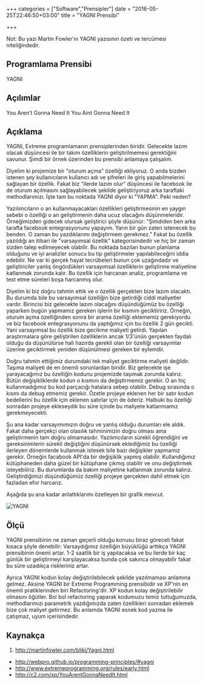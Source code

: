 +++
categories = ["Software","Prensipler"]
date = "2016-05-25T22:46:50+03:00"
title = "YAGNI Prensibi"

+++

Not: Bu yazı Martin Fowler'ın YAGNI yazısının özeti ve tercümesi niteliğindedir.

## Programlama Prensibi

YAGNI

## Açılımlar

You Aren’t Gonna Need It
You Aint Gonna Need It

## Açıklama

YAGNI, Extreme programlamanın prensiplerinden biridir. Gelecekte lazım olacak düşüncesi ile bir takım özelliklerin geliştirilmemesi gerektiğini savunur. Şimdi bir örnek üzerinden bu prensibi anlamaya çalışalım.

<!--more-->

Diyelim ki projemize bir "oturum açma" özelliği ekliyoruz. O anda bizden istenen şey kullanıcıların kullanıcı adı ve şifreleri ile giriş yapabilmelerini sağlayan bir özellik. Fakat biz "ilerde lazım olur" düşüncesi ile facebook ile de oturum açılmasını sağlayabilecek şekilde geliştiriyoruz arka taraftaki methodlarımızı. İşte tam bu noktada YAGNI diyor ki "YAPMA".  Peki neden?

Yazılımcıların o an kullanmayacakları özellikleri geliştirmesinin en yaygın sebebi o özelliği o an geliştirmenin daha ucuz olacağını düşünmeleridir. Örneğimizden gidecek olursak geliştirici şöyle düşünür: "Şimdiden ben arka tarafta facebook entegrasyonunu yapayım. Yarın bir gün zaten istenecek bu benden. O zaman bu yazdıklarımı değiştirmem gerekmez." Fakat bu özellik yazıldığı an itibari ile "varsayımsal özellik" kategorisindedir ve hiç bir zaman sizden talep edilmeyecek olabilir. Bu noktada bazıları bunun planlama olduğunu ve iyi analizler sonucu bu tip geliştirmeler yapılabileceğini iddia edebilir. Ne var ki gerçek hayat tecrübeleri bunun çok uzağındadır ve geliştiriciler yanlış öngördükleri varsayımsal özelliklerin geliştirme maliyetine katlanmak zorunda kalır. Bu özellik için harcanan analiz, programlama ve test etme süreleri boşa harcanmış olur.

Diyelim ki biz doğru tahmin ettik ve o özellik gerçekten bize lazım olacaktı. Bu durumda bile bu varsayımsal özelliğin bize getirdiği ciddi maliyetler vardır. Birincisi biz gelecekte lazım olacağını düşündüğümüz bu özelliği yaparken bugün yapmamız gereken işlerin bir kısmını geciktiririz. Örneğin, oturum açma özelliğinden sonra bir arama özelliği eklememiz gerekiyordu ve biz facebook entegrasyonunu da yaptığımız için bu özellik 2 gün gecikti. Yani varsayımsal bu özellik bize gecikme maliyeti getirdi. Yapılan araştırmalara göre geliştirilen özelliklerin ancak 1/3'ünün gerçekten faydalı olduğu da düşünülürse hali hazırda gerekli olan bir özelliği varsayımlar üzerine geciktirmek yeniden düşünülmesi gereken bir eylemdir.

Doğru tahmin ettiğimiz durumdaki tek maliyet geciktirme maliyeti değildir. Taşıma maliyeti de en önemli sorunlardan biridir. Biz gelecekte işe yarayacağımız bu özelliğin kodunu projemizde taşımak zorunda kalırız. Bütün değişikliklerde kodun o kısmını da değiştirmemiz gerekir. O an hiç kullanmadığımız bu kod parçacığı hatalara sebep olabilir. Debug sırasında o kısmı da debug etmemiz gerekir. Özetle projeye eklenen her bir satır kodun bedellerini bu özellik için eklenen satırlar için de öderiz. Halbuki bu özelliği sonradan projeye ekleseydik bu süre içinde bu maliyete katlanmamız gerekmeyecekti.

Şu ana kadar varsayımımızın doğru ve yanlış olduğu durumları ele aldık. Fakat daha gerçekçi olan olasılık tahminimizin doğru olması ama geliştirmenin tam doğru olmamasıdır. Yazılımcıların sürekli öğrendiğini ve gereksinimlerin sürekli değiştiğini düşünürsek eklediğimiz bu özelliği ilerleyen dönemlerde kullanmak istesek bile bazı değişikler yapmamız gerekir. Örneğin facabook API'da bir değişiklik yapmış olabilir. Kullandığımız kütüphaneden daha güzel bir kütüphane çıkmış olabilir ve onu değiştirmek isteyebiliriz. Bu durumlarda da bakım maliyetine katlanmak zorunda kalırız. Geliştirdiğimizi düşündüğümüz özelliği projeye gerçekten dahil etmek için fazladan efor harcarız.

Aşağıda şu ana kadar anlattıklarımı özetleyen bir grafik mevcut.

<img src="/img/yagni.png" title="YAGNI"/>

## Ölçü

YAGNI prensibinin ne zaman geçerli olduğu konusu biraz göreceli fakat kısaca şöyle denebilir: Varsaydığımız özelliğin büyüklüğü arttıkça YAGNI prensibinin önemi artar. 1-2 saatlik bir iş yapılacaksa ve bu ilerde bir kaç günlük bir geliştirmeyi karşılayacaksa bunda çok sakınca olmayabilir fakat bu süre uzadıkça riskleriniz artar.

Ayrıca YAGNI kodun kolay değiştirilebilecek şekilde yazılmaması anlamına gelmez. Aksine YAGNI bir Extreme Programming prensibidir ve XP'nin en önemli pratiklerinden biri Refactoring'dir. XP kodun kolay değiştirilebilir olmasını öğütler. Bol bol refactoring yaparak kodumuzu temiz tuttuğumuzda, methodlarımızı parametrik yazdığımızda zaten özellikleri sonradan eklemek bize çok maliyet getirmez. Bu anlamda YAGNI esnek kod yazma ile çatışmaz, uyum içerisindedir.

## Kaynakça

1. http://martinfowler.com/bliki/Yagni.html
+ http://webpro.github.io/programming-principles/#yagni
+ http://www.extremeprogramming.org/rules/early.html
+ http://c2.com/xp/YouArentGonnaNeedIt.html

